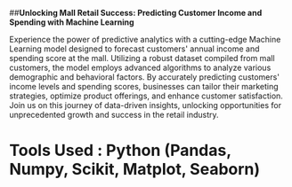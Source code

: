 ##**Unlocking Mall Retail Success: Predicting Customer Income and Spending with Machine Learning**

Experience the power of predictive analytics with a cutting-edge Machine Learning model designed to forecast customers' annual income and spending score at the mall. Utilizing a robust dataset compiled from mall customers, the model employs advanced algorithms to analyze various demographic and behavioral factors. By accurately predicting customers' income levels and spending scores, businesses can tailor their marketing strategies, optimize product offerings, and enhance customer satisfaction. Join us on this journey of data-driven insights, unlocking opportunities for unprecedented growth and success in the retail industry.

# Tools Used : Python (Pandas, Numpy, Scikit, Matplot, Seaborn)

